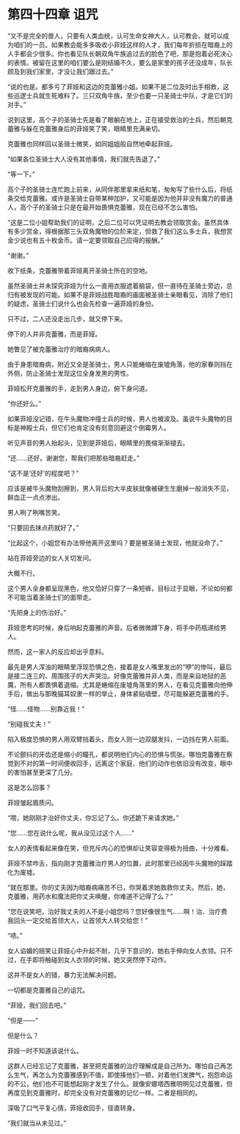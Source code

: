 # 第四十四章 诅咒

“又不是完全的兽人，只要有人类血统，认可生命女神大人，认可教会，就可以成为咱们的一员。如果教会能多多吸收小菲娅这样的人才，我们每年折损在暗裔上的人手都会少很多。你也看见队长朝双角牛族追过去的脸色了吧，那是抱着必死决心的表情。被留在这里的咱们要么是刚结婚不久，要么是家里的孩子还没成年，队长顾及到我们家里，才没让我们跟过去。”

“说的也是。都多亏了菲娅和这边的克蕾雅小姐。如果不是二位及时出手相救，这些巡逻士兵就生死难料了。三只双角牛族，至少也要一只圣骑士中队，才是它们的对手。”

说到这里，高个子的圣骑士先是看了眼躺在地上，正在接受救治的士兵，然后朝克蕾雅与躲在克蕾雅身后的菲娅笑了笑，眼睛里充满亲切。

克蕾雅也同样回以圣骑士微笑，如同姐姐般自然地牵起菲娅。

“如果各位圣骑士大人没有其他事情，我们就先告退了。”

“等一下。”

高个子的圣骑士连忙跑上前来，从同伴那里拿来纸和笔，匆匆写了些什么后，将纸条交给克蕾雅。或许是圣骑士自带某种加护，又可能是因为他并非没有魔力的普通人，高个子的圣骑士只是在最开始畏惧克蕾雅，现在已经不怎么害怕。

“这是二位小姐帮助我们的证明，之后二位可以凭证明去教会领取赏金。虽然具体有多少赏金，得根据那三头双角魔物的位阶来定，但救了我们这么多士兵，我想赏金少说也有五十枚金币。请一定要领取自己应得的报酬。”

“谢谢。”

收下纸条，克蕾雅带着菲娅离开圣骑士所在的空地。

虽然圣骑士并未探究菲娅为什么一直用衣服遮着脑袋，但一直待在圣骑士旁边，总归有被发现的可能。如果不是菲娅战胜暗裔的画面被圣骑士亲眼看见，消除了他们的疑虑，圣骑士们说什么也会先检查一遍菲娅的身份。

只不过，二人还没走出几步，就又停下来。

停下的人并非克蕾雅，而是菲娅。

她瞥见了被克蕾雅治疗的暗裔病病人。

由于身患暗裔病，附近又全是圣骑士，男人只能蜷缩在废墟角落，他的家眷则挡在外侧，防止圣骑士发现这位全身发黑的男性。

菲娅松开克蕾雅的手，走到男人身边，俯下身问道。

“你还好么。”

如果菲娅没记错，在牛头魔物冲撞士兵的时候，男人也被波及。虽说牛头魔物的目标是神殿士兵，但它们也肯定没有刻意回避这个倒霉男人。

听见声音的男人抬起头，见到是菲娅后，眼睛里的畏缩渐渐褪去。

“还……还好。谢谢您，帮我们把那些暗裔赶走。”

“这不是‘还好’的程度吧？”

应该是被牛头魔物刮擦到，男人背后的大半皮肤就像被硬生生磨掉一般消失不见，鲜血正一点点渗出。

男人咧了咧嘴苦笑。

“只要回去抹点药就好了。”

“比起这个，小姐您有办法带他离开这里吗？要是被圣骑士发现，他就没命了。”

站在菲娅旁边的女人关切发问。

大概不行。

这个男人全身都呈现黑色，他又恰好只穿了一条短裤，目标过于显眼，不论如何都不可能当着圣骑士们的面带走。

“先把身上的伤治好。”

菲娅思考的时候，身后响起克蕾雅的声音。后者微微蹲下身，将手中药瓶递给男人。

然而，这一家人的反应却出乎意料。

最先是男人浑浊的眼睛里浮现恐惧之色，接着是女人嘴里发出的“咿”的惨叫，最后是接二连三的、周围孩子的大声哭泣。好像克蕾雅并非人类，而是来自地狱的恶魔，所有人都畏惧着退缩。尤其是蜷缩在废墟角落里的男人，在看见克蕾雅向他伸手后，做出与那晚猫耳奴隶一样的举止，身体紧贴墙壁，尽可能躲避克蕾雅的手。

“怪……怪物……别靠近我！”

“别碰我丈夫！”

陷入极度恐惧的男人用双臂挡着头，而女人则一边双腿发抖，一边挡在男人前面。

不论颤抖的牙齿还是缩小的瞳孔，都说明他们内心的恐惧与慌张。哪怕克蕾雅在察觉到不对的第一时间便收回手，远离这个家庭，他们的动作也依旧没有改变，眼中的害怕甚至更深了几分。

这是怎么回事？

菲娅皱起眉质问。

“喂，她刚刚才治好你丈夫，你忘记了么。你还跪下来请求她。”

“您……您在说什么呢，我从没见过这个人……”

女人的表情看起来像在笑，但充斥内心的恐惧却让笑容变得极为扭曲，十分难看。

菲娅不禁咋舌，指向刚才克蕾雅治疗男人的位置，此时那里已经因牛头魔物的踩踏化为废墟。

“就在那里。你的丈夫因为暗裔病痛苦不已，你哭着求她救救你丈夫。然后，她，克蕾雅，用药水和魔法把你丈夫唤醒，你难道不记得了么？”

“您在说笑吧，治好我丈夫的人不是小姐您吗？您好像很生气……啊！治、治疗费我回头一定交给首领大人，让首领大人转交给您！”

“啧。”

女人谄媚的赔笑让菲娅心中升起不耐，几乎下意识的，她右手伸向女人衣领。只不过，在手即将触碰到女人衣领的时候，她又突然停下动作。

这并不是女人的错，暴力无法解决问题。

一切都是克蕾雅自己的诅咒。

“菲娅，我们回去吧。”

“但是——”

但是什么？

菲娅一时不知道该说什么。

这群人已经忘记了克蕾雅，甚至把克蕾雅的治疗理解成是自己所为。哪怕自己再怎么生气，再怎么为克蕾雅感到不值，即使揍他们一顿，对着他们发脾气，抱怨命运的不公，他们也不可能想起刚才发生了什么。就像安娜塔西雅明明见过克蕾雅，但再度见到克蕾雅时，却完全没有对克蕾雅的记忆一样。二者是相同的。

深吸了口气平复心情，菲娅收回手，径直转身。

“我们就当从未见过。”
